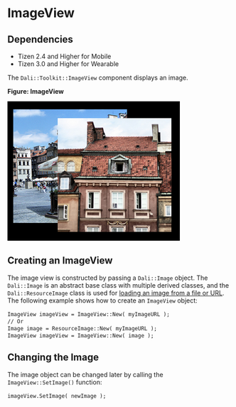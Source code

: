 # ImageView
## Dependencies
- Tizen 2.4 and Higher for Mobile
- Tizen 3.0 and Higher for Wearable

The `Dali::Toolkit::ImageView` component displays an image.

**Figure: ImageView**

![ImageView](./media/image_view.png)

## Creating an ImageView

The image view is constructed by passing a `Dali::Image` object. The `Dali::Image` is an abstract base class with multiple derived classes, and the `Dali::ResourceImage` class is used for [loading an image from a file or URL](resources-n.md). The following example shows how to create an `ImageView` object:

```
ImageView imageView = ImageView::New( myImageURL );
// Or
Image image = ResourceImage::New( myImageURL );
ImageView imageView = ImageView::New( image );
```

## Changing the Image

The image object can be changed later by calling the `ImageView::SetImage()` function:

```
imageView.SetImage( newImage );
```